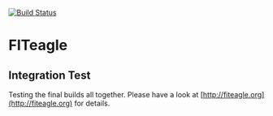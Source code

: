 [![Build Status](https://travis-ci.org/FITeagle/sfa.svg?branch=master)](https://travis-ci.org/FITeagle/integration-test)

# FITeagle
## Integration Test

Testing the final builds all together.
Please have a look at [http://fiteagle.org](http://fiteagle.org) for details.
